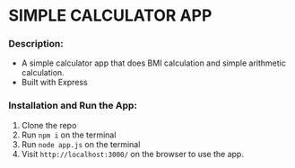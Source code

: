 # SIMPLE CALCULATOR APP
### Description:
- A simple calculator app that does BMI calculation and simple arithmetic calculation.
- Built with Express

### Installation and Run the App:
1. Clone the repo
2. Run `npm i` on the terminal
3. Run `node app.js` on the terminal
4. Visit `http://localhost:3000/` on the browser to use the app.